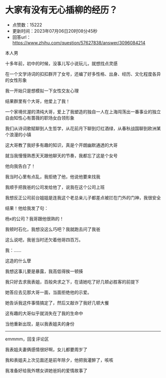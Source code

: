 # 大家有没有无心插柳的经历？
- 点赞数：15222
- 更新时间：2023年07月06日20时08分45秒
- 回答url：https://www.zhihu.com/question/57627838/answer/3096084214
<body>
 <p data-pid="xzA1fvNm">本人男</p>
 <p data-pid="VJEVyQNL">十多年前，初中的时候，没事儿写小说玩儿，就想找点灵感</p>
 <p data-pid="OZn76ppT">在一个文学诗词的扣扣群开了女号，还编了好多性格、出身、经历、文化程度各异的女性形象</p>
 <p data-pid="IB-XAQDl">我一开始只是想模拟一下女性交友心理</p>
 <p data-pid="Q5-L2nOE">结果群里有个大哥，他爱上了我！</p>
 <p data-pid="on4LbVCD">一个家境优渥的清纯大哥，爱上了我塑造的独自一人在上海闯荡出一番事业的独立自由知性心有蔷薇的职场女白领形象</p>
 <p data-pid="16FmxJ0P">我们从诗词歌赋聊到人生哲学，从花前月下聊到灯红酒绿，从春秋战国聊到欧洲某个浪漫的小镇</p>
 <p data-pid="qJxHMnD0">这大哥教了我好多有趣的知识，真是个开朗幽默通透的大哥</p>
 <p data-pid="g1H9_byx">就当我慢慢熟悉天天跟他聊天的节奏，我都忘了这是个女号</p>
 <p data-pid="GviK_cZI">他向我告白了！</p>
 <p data-pid="owWxo8Bq">我当时心里有点乱，我拒绝了他，他说他要来找我</p>
 <p data-pid="b-AM0Zd6">我顺手把我爸的公司发给他了，说我在这个公司上班</p>
 <p data-pid="1hSjzvDA">我想反正公司前台姐姐是连我这个老总亲儿子都差点被拦在门外的门神，我很安全</p>
 <p data-pid="8Xy0WfiG">结果！他给我发了句：</p>
 <p data-pid="uRSdTzSC">杨x的公司？我哥跟他很熟的！</p>
 <p data-pid="jlicR0-H">我顿时石化，我想没这么巧吧？我就跑去问了我爸</p>
 <p data-pid="-64ItNKw">这么说吧，我爸当时还欠着他哥四百万。</p>
 <p data-pid="3TDBQ5F-">我：……</p>
 <p data-pid="NdUlqARx">这造的什么孽</p>
 <p data-pid="xKwyztU6">我想这事儿要是暴露，我高低得挨一顿揍</p>
 <p data-pid="i2iV_msH">我只好去求我表姐，百般央求之下，在请她吃了好几顿必胜客的前提下</p>
 <p data-pid="wMT57zJg">她答应去见那大哥一面，当面拒绝他的示爱。</p>
 <p data-pid="AStiz1bU">她告诉我这件事情搞定了，然后又敲诈了我好几顿大餐</p>
 <p data-pid="EJ5Dl4p1">这有趣的大哥似乎就消失在了我的生命中</p>
 <p data-pid="lXOG-Em7">当他重新出现，是以我表姐夫的身份</p>
 <hr>
 <p data-pid="_9PWfpiO">emmmm，回复评论区</p>
 <p data-pid="_8ay0IoG">我表姐夫妻俩感情很好啊，女儿都要周岁了</p>
 <p data-pid="t0jgLvdt">我和表姐夫上次见面还是前年除夕，他把我灌醉了，咳咳</p>
 <p data-pid="0FY8N34W">我准备好给我外甥女讲她爸妈的爱情故事了</p>
</body>